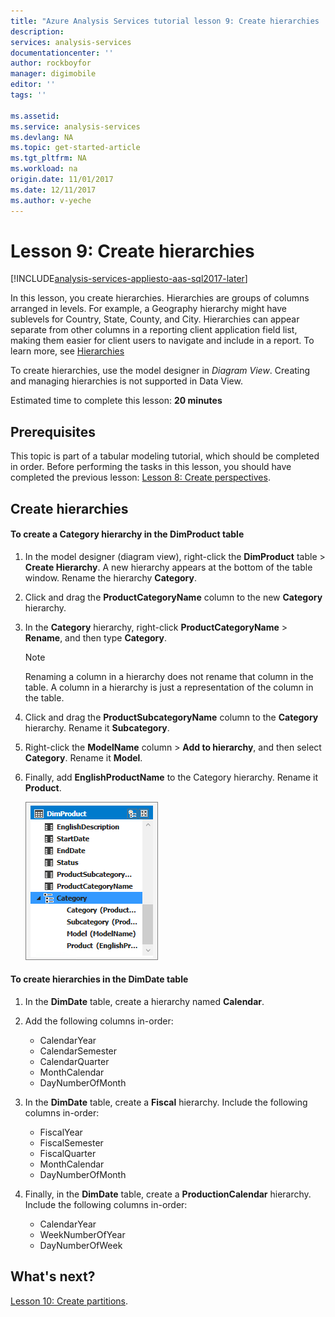 ```yaml
---
title: "Azure Analysis Services tutorial lesson 9: Create hierarchies | Azure"
description: 
services: analysis-services
documentationcenter: ''
author: rockboyfor
manager: digimobile
editor: ''
tags: ''

ms.assetid: 
ms.service: analysis-services
ms.devlang: NA
ms.topic: get-started-article
ms.tgt_pltfrm: NA
ms.workload: na
origin.date: 11/01/2017
ms.date: 12/11/2017
ms.author: v-yeche
---
```

# Lesson 9: Create hierarchies

[!INCLUDE[analysis-services-appliesto-aas-sql2017-later](../../../includes/analysis-services-appliesto-aas-sql2017-later.md)]

In this lesson, you create hierarchies. Hierarchies are groups of columns arranged in levels. For example, a Geography hierarchy might have sublevels for Country, State, County, and City. Hierarchies can appear separate from other columns in a reporting client application field list, making them easier for client users to navigate and include in a report. To learn more, see [Hierarchies](https://docs.microsoft.com/sql/analysis-services/tabular-models/hierarchies-ssas-tabular)

To create hierarchies, use the model designer in *Diagram View*. Creating and managing hierarchies is not supported in Data View.  

Estimated time to complete this lesson: **20 minutes**  

## Prerequisites  
This topic is part of a tabular modeling tutorial, which should be completed in order. Before performing the tasks in this lesson, you should have completed the previous lesson: [Lesson 8: Create perspectives](../tutorials/aas-lesson-8-create-perspectives.md).  

## Create hierarchies  

#### To create a Category hierarchy in the DimProduct table  

1.  In the model designer (diagram view), right-click the **DimProduct** table > **Create Hierarchy**. A new hierarchy appears at the bottom of the table window. Rename the hierarchy **Category**.  

2.  Click and drag the **ProductCategoryName** column to the new **Category** hierarchy.  

3.  In the **Category** hierarchy, right-click **ProductCategoryName** > **Rename**, and then type **Category**.  

    > [!NOTE]  
    > Renaming a column in a hierarchy does not rename that column in the table. A column in a hierarchy is just a representation of the column in the table.  

4.  Click and drag the **ProductSubcategoryName** column to the **Category** hierarchy. Rename it **Subcategory**. 

5.  Right-click the **ModelName** column > **Add to hierarchy**, and then select **Category**. Rename it **Model**.

6.  Finally, add **EnglishProductName** to the Category hierarchy. Rename it **Product**.  

    ![aas-lesson9-category](../tutorials/media/aas-lesson9-category.png)

#### To create hierarchies in the DimDate table  

1.  In the **DimDate** table, create a hierarchy named **Calendar**.  

3.  Add the following columns in-order:

    *  CalendarYear
    *  CalendarSemester
    *  CalendarQuarter
    *  MonthCalendar
    *  DayNumberOfMonth

4.  In the **DimDate** table, create a **Fiscal** hierarchy. Include the following columns in-order:  

    *  FiscalYear
    *  FiscalSemester
    *  FiscalQuarter
    *  MonthCalendar
    *  DayNumberOfMonth

5.  Finally, in the **DimDate** table, create a **ProductionCalendar** hierarchy. Include the following columns in-order:  
    *  CalendarYear
    *  WeekNumberOfYear
    *  DayNumberOfWeek

 ## What's next?
[Lesson 10: Create partitions](../tutorials/aas-lesson-10-create-partitions.md).

<!--Update_Description: update meta properties -->